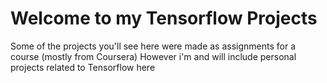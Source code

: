 # Welcome to my Tensorflow Projects

Some of the projects you'll see here were made as assignments for a course (mostly from Coursera)
However i'm and will include personal projects related to Tensorflow here